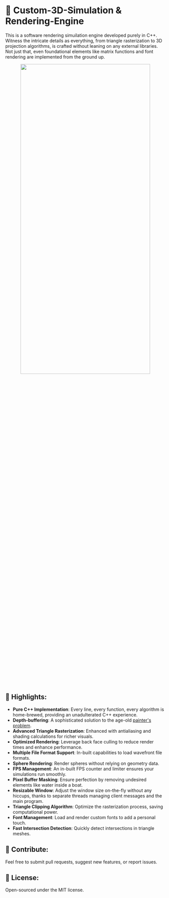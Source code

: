 # 🌌 Custom-3D-Simulation & Rendering-Engine

This is a software rendering simuilation engine developed purely in C++. Witness the intricate details as everything, from triangle rasterization to 3D projection algorithms, is crafted without leaning on any external libraries. Not just that, even foundational elements like matrix functions and font rendering are implemented from the ground up.

<p align="center">
    <img src="video.gif" width="90%" height="50%">
</p>

## 🎯 Highlights:
-  **Pure C++ Implementation**: Every line, every function, every algorithm is home-brewed, providing an unadulterated C++ experience.
-  **Depth-buffering**: A sophisticated solution to the age-old [painter's problem](https://en.wikipedia.org/wiki/Painter%27s_algorithm).
-  **Advanced Triangle Rasterization**: Enhanced with antialiasing and shading calculations for richer visuals.
-  **Optimized Rendering**: Leverage back face culling to reduce render times and enhance performance.
-  **Multiple File Format Support**: In-built capabilities to load wavefront file formats.
-  **Sphere Rendering**: Render spheres without relying on geometry data.
-  **FPS Management**: An in-built FPS counter and limiter ensures your simulations run smoothly.
-  **Pixel Buffer Masking**: Ensure perfection by removing undesired elements like water inside a boat.
-  **Resizable Window**: Adjust the window size on-the-fly without any hiccups, thanks to separate threads managing client messages and the main program.
-  **Triangle Clipping Algorithm**: Optimize the rasterization process, saving computational power.
-  **Font Management**: Load and render custom fonts to add a personal touch.
-  **Fast Intersection Detection**: Quickly detect intersections in triangle meshes.

## 🤝 Contribute:

Feel free to submit pull requests, suggest new features, or report issues.

## 📜 License:

Open-sourced under the MIT license.
